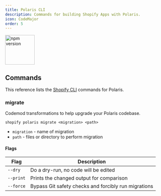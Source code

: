 ```yaml
---
title: Polaris CLI
description: Commands for building Shopify Apps with Polaris.
icon: CodeMajor
order: 5
---
```


[<img src="https://img.shields.io/npm/v/@shopify/polaris-cli.svg?labelColor=f9f9f9&color=dcf5f0" alt="npm version" style="width: 95px" />](https://www.npmjs.com/package/@shopify/polaris-cli)

## Commands

This reference lists the [Shopify CLI][] commands for Polaris.

### migrate

Codemod transformations to help upgrade your Polaris codebase.

```
shopify polaris migrate <migration> <path>
```

- `migration` - name of migration
- `path` - files or directory to perform migration

#### Flags

| Flag      | Description                                          |
| --------- | ---------------------------------------------------- |
| `--dry`   | Do a dry-run, no code will be edited                 |
| `--print` | Prints the changed output for comparison             |
| `--force` | Bypass Git safety checks and forcibly run migrations |

[shopify cli]: https://shopify.dev/apps/tools/cli/commands
[polaris]: https://polaris.shopify.com
